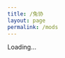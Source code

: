 ```yaml
---
title: /兔协
layout: page
permalink: /mods
---
```


Loading...

<script type="text/javascript">window.location.replace("{{ site.baseurl }}/game/2021/11/11/dont-starve-mods.html");</script>